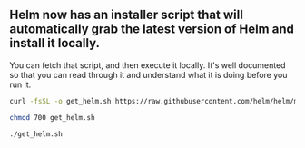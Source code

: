 ## Helm now has an installer script that will automatically grab the latest version of Helm and install it locally.
You can fetch that script, and then execute it locally. It's well documented so that you can read through it and understand what it is doing before you run it.

```bash
curl -fsSL -o get_helm.sh https://raw.githubusercontent.com/helm/helm/main/scripts/get-helm-3
```
```bash
chmod 700 get_helm.sh
```
```bash
./get_helm.sh
```
